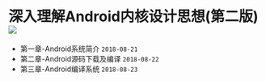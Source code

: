 # 深入理解Android内核设计思想(第二版) ![](https://img.shields.io/badge/%E7%AB%A0%E8%8A%82%E8%BF%9B%E5%BA%A6-3%2f25-green.svg)
* 第一章-Android系统简介 `2018-08-21`
* 第二章-Android源码下载及编译 `2018-08-22`
* 第三章-Android编译系统 `2018-08-23`